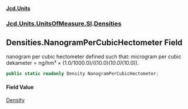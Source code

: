 #### [Jcd.Units](index.md 'index')

### [Jcd.Units.UnitsOfMeasure.SI](Jcd.Units.UnitsOfMeasure.SI.md 'Jcd.Units.UnitsOfMeasure.SI').[Densities](Densities.md 'Jcd.Units.UnitsOfMeasure.SI.Densities')

## Densities.NanogramPerCubicHectometer Field

nanogram per cubic hectometer defined such that: microgram per cubic dekameter = ng/hm³ ×
(1.0/1000.0)/((10.0)*(10.0)*(10.0)).

```csharp
public static readonly Density NanogramPerCubicHectometer;
```

#### Field Value

[Density](Density.md 'Jcd.Units.UnitTypes.Density')